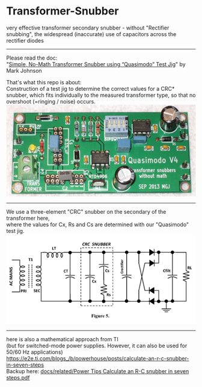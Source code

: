 # Transformer-Snubber
very effective transformer secondary snubber - without "Rectifier snubbing", the widespread (inaccurate) use of capacitors across the rectifier diodes  

----

Please read the doc:  
"<a href="docs/Quasimodo_jig_revA.pdf">Simple, No-Math Transformer Snubber using “Quasimodo” Test Jig</a>" by Mark Johnson  
  
That's what this repo is about:  
Construction of a test jig to determine the correct values for a CRC* snubber, which fits individually to the measured transformer type, so that no overshoot (=ringing / noise) occurs.  
<img src="hardware/THT/Quasimodo_V4_TH_photo.jpg">  

----

We use a three-element "CRC" snubber on the secondary of the transformer here,  
where the values for Cx, Rs and Cs are determined with our "Quasimodo" test jig.  
<img src="docs/three_element_CRC_Snubber.png"> 

----

here is also a mathematical approach from TI   
(but for switched-mode power supplies. However, it can also be used for 50/60 Hz applications)  
https://e2e.ti.com/blogs_/b/powerhouse/posts/calculate-an-r-c-snubber-in-seven-steps  
Backup here: <a href="docs/related/Power Tips Calculate an R-C snubber in seven steps.pdf">docs/related/Power Tips Calculate an R-C snubber in seven steps.pdf</a>
